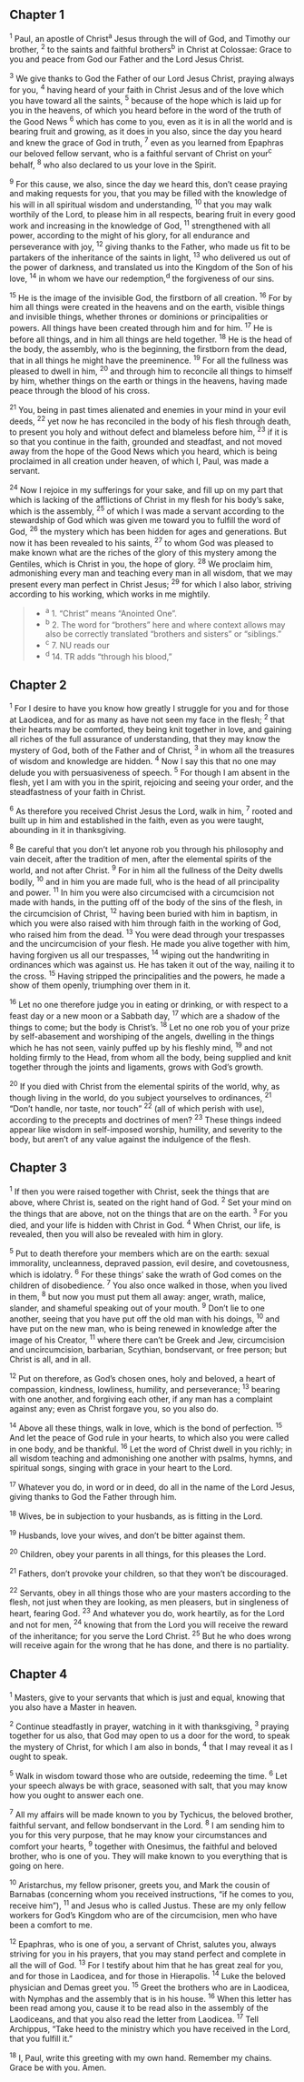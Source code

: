 ## Chapter 1

<sup>1</sup> Paul, an apostle of Christ<sup>a</sup> Jesus through the will of God, and Timothy our brother,
<sup>2</sup> to the saints and faithful brothers<sup>b</sup> in Christ at Colossae: Grace to you and peace from God our Father and the Lord Jesus Christ.

<sup>3</sup> We give thanks to God the Father of our Lord Jesus Christ, praying always for you,
<sup>4</sup> having heard of your faith in Christ Jesus and of the love which you have toward all the saints,
<sup>5</sup> because of the hope which is laid up for you in the heavens, of which you heard before in the word of the truth of the Good News
<sup>6</sup> which has come to you, even as it is in all the world and is bearing fruit and growing, as it does in you also, since the day you heard and knew the grace of God in truth,
<sup>7</sup> even as you learned from Epaphras our beloved fellow servant, who is a faithful servant of Christ on your<sup>c</sup> behalf,
<sup>8</sup> who also declared to us your love in the Spirit.

<sup>9</sup> For this cause, we also, since the day we heard this, don’t cease praying and making requests for you, that you may be filled with the knowledge of his will in all spiritual wisdom and understanding,
<sup>10</sup> that you may walk worthily of the Lord, to please him in all respects, bearing fruit in every good work and increasing in the knowledge of God,
<sup>11</sup> strengthened with all power, according to the might of his glory, for all endurance and perseverance with joy,
<sup>12</sup> giving thanks to the Father, who made us fit to be partakers of the inheritance of the saints in light,
<sup>13</sup> who delivered us out of the power of darkness, and translated us into the Kingdom of the Son of his love,
<sup>14</sup> in whom we have our redemption,<sup>d</sup> the forgiveness of our sins.

<sup>15</sup> He is the image of the invisible God, the firstborn of all creation.
<sup>16</sup> For by him all things were created in the heavens and on the earth, visible things and invisible things, whether thrones or dominions or principalities or powers. All things have been created through him and for him.
<sup>17</sup> He is before all things, and in him all things are held together.
<sup>18</sup> He is the head of the body, the assembly, who is the beginning, the firstborn from the dead, that in all things he might have the preeminence.
<sup>19</sup> For all the fullness was pleased to dwell in him,
<sup>20</sup> and through him to reconcile all things to himself by him, whether things on the earth or things in the heavens, having made peace through the blood of his cross.

<sup>21</sup> You, being in past times alienated and enemies in your mind in your evil deeds,
<sup>22</sup> yet now he has reconciled in the body of his flesh through death, to present you holy and without defect and blameless before him,
<sup>23</sup> if it is so that you continue in the faith, grounded and steadfast, and not moved away from the hope of the Good News which you heard, which is being proclaimed in all creation under heaven, of which I, Paul, was made a servant.

<sup>24</sup> Now I rejoice in my sufferings for your sake, and fill up on my part that which is lacking of the afflictions of Christ in my flesh for his body’s sake, which is the assembly,
<sup>25</sup> of which I was made a servant according to the stewardship of God which was given me toward you to fulfill the word of God,
<sup>26</sup> the mystery which has been hidden for ages and generations. But now it has been revealed to his saints,
<sup>27</sup> to whom God was pleased to make known what are the riches of the glory of this mystery among the Gentiles, which is Christ in you, the hope of glory.
<sup>28</sup> We proclaim him, admonishing every man and teaching every man in all wisdom, that we may present every man perfect in Christ Jesus;
<sup>29</sup> for which I also labor, striving according to his working, which works in me mightily.

> - <sup>a</sup> 1. “Christ” means “Anointed One”.
> - <sup>b</sup> 2. The word for “brothers” here and where context allows may also be correctly translated “brothers and sisters” or “siblings.”
> - <sup>c</sup> 7. NU reads our
> - <sup>d</sup> 14. TR adds “through his blood,”

## Chapter 2

<sup>1</sup> For I desire to have you know how greatly I struggle for you and for those at Laodicea, and for as many as have not seen my face in the flesh;
<sup>2</sup> that their hearts may be comforted, they being knit together in love, and gaining all riches of the full assurance of understanding, that they may know the mystery of God, both of the Father and of Christ,
<sup>3</sup> in whom all the treasures of wisdom and knowledge are hidden.
<sup>4</sup> Now I say this that no one may delude you with persuasiveness of speech.
<sup>5</sup> For though I am absent in the flesh, yet I am with you in the spirit, rejoicing and seeing your order, and the steadfastness of your faith in Christ.

<sup>6</sup> As therefore you received Christ Jesus the Lord, walk in him,
<sup>7</sup> rooted and built up in him and established in the faith, even as you were taught, abounding in it in thanksgiving.

<sup>8</sup> Be careful that you don’t let anyone rob you through his philosophy and vain deceit, after the tradition of men, after the elemental spirits of the world, and not after Christ.
<sup>9</sup> For in him all the fullness of the Deity dwells bodily,
<sup>10</sup> and in him you are made full, who is the head of all principality and power.
<sup>11</sup> In him you were also circumcised with a circumcision not made with hands, in the putting off of the body of the sins of the flesh, in the circumcision of Christ,
<sup>12</sup> having been buried with him in baptism, in which you were also raised with him through faith in the working of God, who raised him from the dead.
<sup>13</sup> You were dead through your trespasses and the uncircumcision of your flesh. He made you alive together with him, having forgiven us all our trespasses,
<sup>14</sup> wiping out the handwriting in ordinances which was against us. He has taken it out of the way, nailing it to the cross.
<sup>15</sup> Having stripped the principalities and the powers, he made a show of them openly, triumphing over them in it.

<sup>16</sup> Let no one therefore judge you in eating or drinking, or with respect to a feast day or a new moon or a Sabbath day,
<sup>17</sup> which are a shadow of the things to come; but the body is Christ’s.
<sup>18</sup> Let no one rob you of your prize by self-abasement and worshiping of the angels, dwelling in the things which he has not seen, vainly puffed up by his fleshly mind,
<sup>19</sup> and not holding firmly to the Head, from whom all the body, being supplied and knit together through the joints and ligaments, grows with God’s growth.

<sup>20</sup> If you died with Christ from the elemental spirits of the world, why, as though living in the world, do you subject yourselves to ordinances,
<sup>21</sup> “Don’t handle, nor taste, nor touch”
<sup>22</sup> (all of which perish with use), according to the precepts and doctrines of men?
<sup>23</sup> These things indeed appear like wisdom in self-imposed worship, humility, and severity to the body, but aren’t of any value against the indulgence of the flesh.
## Chapter 3

<sup>1</sup> If then you were raised together with Christ, seek the things that are above, where Christ is, seated on the right hand of God.
<sup>2</sup> Set your mind on the things that are above, not on the things that are on the earth.
<sup>3</sup> For you died, and your life is hidden with Christ in God.
<sup>4</sup> When Christ, our life, is revealed, then you will also be revealed with him in glory.

<sup>5</sup> Put to death therefore your members which are on the earth: sexual immorality, uncleanness, depraved passion, evil desire, and covetousness, which is idolatry.
<sup>6</sup> For these things’ sake the wrath of God comes on the children of disobedience.
<sup>7</sup> You also once walked in those, when you lived in them,
<sup>8</sup> but now you must put them all away: anger, wrath, malice, slander, and shameful speaking out of your mouth.
<sup>9</sup> Don’t lie to one another, seeing that you have put off the old man with his doings,
<sup>10</sup> and have put on the new man, who is being renewed in knowledge after the image of his Creator,
<sup>11</sup> where there can’t be Greek and Jew, circumcision and uncircumcision, barbarian, Scythian, bondservant, or free person; but Christ is all, and in all.

<sup>12</sup> Put on therefore, as God’s chosen ones, holy and beloved, a heart of compassion, kindness, lowliness, humility, and perseverance;
<sup>13</sup> bearing with one another, and forgiving each other, if any man has a complaint against any; even as Christ forgave you, so you also do.

<sup>14</sup> Above all these things, walk in love, which is the bond of perfection.
<sup>15</sup> And let the peace of God rule in your hearts, to which also you were called in one body, and be thankful.
<sup>16</sup> Let the word of Christ dwell in you richly; in all wisdom teaching and admonishing one another with psalms, hymns, and spiritual songs, singing with grace in your heart to the Lord.

<sup>17</sup> Whatever you do, in word or in deed, do all in the name of the Lord Jesus, giving thanks to God the Father through him.

<sup>18</sup> Wives, be in subjection to your husbands, as is fitting in the Lord.

<sup>19</sup> Husbands, love your wives, and don’t be bitter against them.

<sup>20</sup> Children, obey your parents in all things, for this pleases the Lord.

<sup>21</sup> Fathers, don’t provoke your children, so that they won’t be discouraged.

<sup>22</sup> Servants, obey in all things those who are your masters according to the flesh, not just when they are looking, as men pleasers, but in singleness of heart, fearing God.
<sup>23</sup> And whatever you do, work heartily, as for the Lord and not for men,
<sup>24</sup> knowing that from the Lord you will receive the reward of the inheritance; for you serve the Lord Christ.
<sup>25</sup> But he who does wrong will receive again for the wrong that he has done, and there is no partiality.
## Chapter 4

<sup>1</sup> Masters, give to your servants that which is just and equal, knowing that you also have a Master in heaven.

<sup>2</sup> Continue steadfastly in prayer, watching in it with thanksgiving,
<sup>3</sup> praying together for us also, that God may open to us a door for the word, to speak the mystery of Christ, for which I am also in bonds,
<sup>4</sup> that I may reveal it as I ought to speak.

<sup>5</sup> Walk in wisdom toward those who are outside, redeeming the time.
<sup>6</sup> Let your speech always be with grace, seasoned with salt, that you may know how you ought to answer each one.

<sup>7</sup> All my affairs will be made known to you by Tychicus, the beloved brother, faithful servant, and fellow bondservant in the Lord.
<sup>8</sup> I am sending him to you for this very purpose, that he may know your circumstances and comfort your hearts,
<sup>9</sup> together with Onesimus, the faithful and beloved brother, who is one of you. They will make known to you everything that is going on here.

<sup>10</sup> Aristarchus, my fellow prisoner, greets you, and Mark the cousin of Barnabas (concerning whom you received instructions, “if he comes to you, receive him”),
<sup>11</sup> and Jesus who is called Justus. These are my only fellow workers for God’s Kingdom who are of the circumcision, men who have been a comfort to me.

<sup>12</sup> Epaphras, who is one of you, a servant of Christ, salutes you, always striving for you in his prayers, that you may stand perfect and complete in all the will of God.
<sup>13</sup> For I testify about him that he has great zeal for you, and for those in Laodicea, and for those in Hierapolis.
<sup>14</sup> Luke the beloved physician and Demas greet you.
<sup>15</sup> Greet the brothers who are in Laodicea, with Nymphas and the assembly that is in his house.
<sup>16</sup> When this letter has been read among you, cause it to be read also in the assembly of the Laodiceans, and that you also read the letter from Laodicea.
<sup>17</sup> Tell Archippus, “Take heed to the ministry which you have received in the Lord, that you fulfill it.”

<sup>18</sup> I, Paul, write this greeting with my own hand. Remember my chains. Grace be with you. Amen.